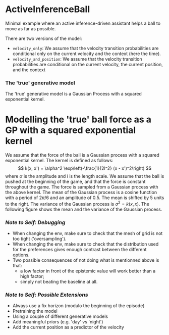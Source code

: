 # ActiveInferenceBall
Minimal example where an active inference-driven assistant helps a ball to move as far as possible.

There are two versions of the model:
* `velocity_only`: We assume that the velocity transition probabilities are conditional only on 
  the current velocity and the context
(here the time).
* `velocity_and_position`: We assume that the velocity transition probabilities are conditional 
  on the current velocity, the current position, and the context

### The 'true' generative model

The 'true' generative model is a Gaussian Process with a squared exponential kernel. 

# Modelling the 'true' ball force as a GP with a squared exponential kernel

We assume that the force of the ball is a Gaussian process with a squared exponential kernel. 
The kernel is defined as follows:
$$
k(x, x') = \alpha^2 \exp\left(-\frac{1}{2l^2} (x - x')^2\right)
$$
where $\alpha$ is the amplitude and $l$ is the length scale. 
We assume that the ball is pushed at the beginning of the game, and that the force is constant throughout the game. The force is sampled from a Gaussian process with the above kernel. The mean of the Gaussian process is a cosine function with a period of $2\pi/6$ and an amplitude of $0.5$. The mean is shifted by $5$ units to the right. The variance of the Gaussian process is $\sigma^2 = k(x, x)$. The following figure shows the mean and the variance of the Gaussian process.


### ***Note to Self: Debugging***

* When changing the env, make sure to check that the mesh of grid is not too tight 
  ('oversampling').
* When changing the env, make sure to check that the distribution used for the preferences gives 
  enough contrast between the different options.
* Two possible consequences of not doing what is mentionned above is that:
  - a low factor in front of the 
    epistemic value will work better than a high factor;
  - simply not beating the baseline at all.


### ***Note to Self: Possible Extensions***

- Always use a fix horizon (modulo the beginning of the episode)
- Pretraining the model
- Using a couple of different generative models
- Add meaningful priors (e.g. 'day' vs 'night')
- Add the current position as a predictor of the velocity